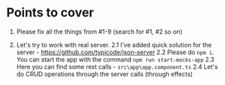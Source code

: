 # Points to cover
1. Please fix all the things from #1-9 (search for #1, #2 so on)

2. Let's try to work with real server.
2.1 I've added quick solution for the server - https://github.com/typicode/json-server
2.2 Please do `npm i`. You can start the app with the command `npm run start-mocks-app`
2.3 Here you can find some rest calls - `src\app\app.component.ts`
2.4 Let's do CRUD operations through the server calls (through effects)
